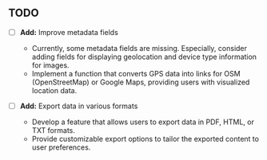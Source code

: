 ## TODO

- [ ] **Add:** Improve metadata fields
  - Currently, some metadata fields are missing. Especially, consider adding fields for displaying geolocation and device type information for images.
  - Implement a function that converts GPS data into links for OSM (OpenStreetMap) or Google Maps, providing users with visualized location data.

- [ ] **Add:** Export data in various formats
  - Develop a feature that allows users to export data in PDF, HTML, or TXT formats.
  - Provide customizable export options to tailor the exported content to user preferences.
